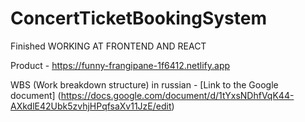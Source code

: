 # ConcertTicketBookingSystem

Finished WORKING AT FRONTEND AND REACT

Product - https://funny-frangipane-1f6412.netlify.app

WBS (Work breakdown structure) in russian - [Link to the Google document] (https://docs.google.com/document/d/1tYxsNDhfVqK44-AXkdlE42Ubk5zvhjHPqfsaXv11JzE/edit)
